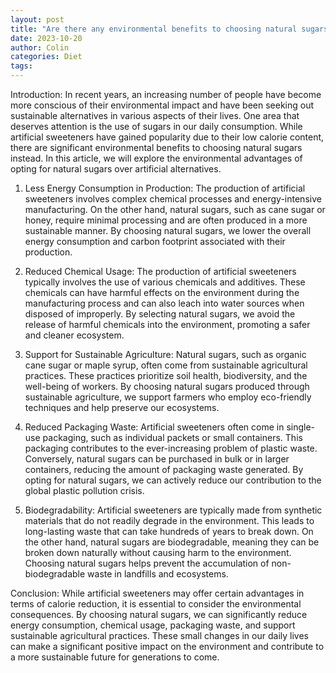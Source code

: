 ```yaml
---
layout: post
title: "Are there any environmental benefits to choosing natural sugars over artificial alternatives?"
date: 2023-10-20
author: Colin
categories: Diet
tags: 
---
```


Introduction:
In recent years, an increasing number of people have become more conscious of their environmental impact and have been seeking out sustainable alternatives in various aspects of their lives. One area that deserves attention is the use of sugars in our daily consumption. While artificial sweeteners have gained popularity due to their low calorie content, there are significant environmental benefits to choosing natural sugars instead. In this article, we will explore the environmental advantages of opting for natural sugars over artificial alternatives.

1. Less Energy Consumption in Production:
The production of artificial sweeteners involves complex chemical processes and energy-intensive manufacturing. On the other hand, natural sugars, such as cane sugar or honey, require minimal processing and are often produced in a more sustainable manner. By choosing natural sugars, we lower the overall energy consumption and carbon footprint associated with their production.

2. Reduced Chemical Usage:
The production of artificial sweeteners typically involves the use of various chemicals and additives. These chemicals can have harmful effects on the environment during the manufacturing process and can also leach into water sources when disposed of improperly. By selecting natural sugars, we avoid the release of harmful chemicals into the environment, promoting a safer and cleaner ecosystem.

3. Support for Sustainable Agriculture:
Natural sugars, such as organic cane sugar or maple syrup, often come from sustainable agricultural practices. These practices prioritize soil health, biodiversity, and the well-being of workers. By choosing natural sugars produced through sustainable agriculture, we support farmers who employ eco-friendly techniques and help preserve our ecosystems.

4. Reduced Packaging Waste:
Artificial sweeteners often come in single-use packaging, such as individual packets or small containers. This packaging contributes to the ever-increasing problem of plastic waste. Conversely, natural sugars can be purchased in bulk or in larger containers, reducing the amount of packaging waste generated. By opting for natural sugars, we can actively reduce our contribution to the global plastic pollution crisis.

5. Biodegradability:
Artificial sweeteners are typically made from synthetic materials that do not readily degrade in the environment. This leads to long-lasting waste that can take hundreds of years to break down. On the other hand, natural sugars are biodegradable, meaning they can be broken down naturally without causing harm to the environment. Choosing natural sugars helps prevent the accumulation of non-biodegradable waste in landfills and ecosystems.

Conclusion:
While artificial sweeteners may offer certain advantages in terms of calorie reduction, it is essential to consider the environmental consequences. By choosing natural sugars, we can significantly reduce energy consumption, chemical usage, packaging waste, and support sustainable agricultural practices. These small changes in our daily lives can make a significant positive impact on the environment and contribute to a more sustainable future for generations to come.